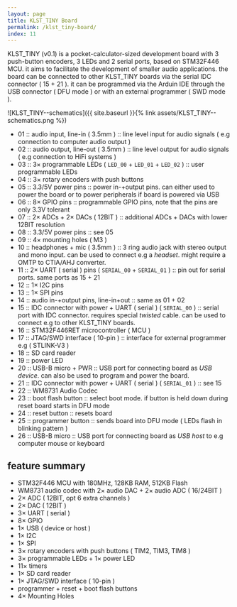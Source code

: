 ```yaml
---
layout: page
title: KLST_TINY Board
permalink: /klst_tiny-board/
index: 11
---
```


KLST_TINY (v0.1) is a pocket-calculator-sized development board with 3 push-button encoders, 3 LEDs and 2 serial ports, based on STM32F446 MCU. it aims to facilitate the development of smaller audio applications. the board can be connected to other KLST_TINY boards via the serial IDC connector ( 15 + 21 ). it can be programmed via the Arduin IDE through the USB connector ( DFU mode ) or with an external programmer ( SWD mode ).

![KLST_TINY--schematics]({{ site.baseurl }}{% link assets/KLST_TINY--schematics.png %})

- 01 :: audio input, line-in ( 3.5mm ) :: line level input for audio signals ( e.g connection to computer audio output )
- 02 :: audio output, line-out ( 3.5mm ) :: line level output for audio signals ( e.g connection to HiFi systems )
- 03 :: 3× programmable LEDs ( `LED_00` + `LED_01` + `LED_02` ) :: user programmable LEDs
- 04 :: 3× rotary encoders with push buttons
- 05 :: 3.3/5V power pins :: power in-+output pins. can either used to power the board or to power peripherals if board is powered via USB
- 06 :: 8× GPIO pins :: programmable GPIO pins, note that the pins are only 3.3V tolerant
- 07 :: 2× ADCs + 2× DACs ( 12BIT ) :: additional ADCs + DACs with lower 12BIT resolution
- 08 :: 3.3/5V power pins :: see 05
- 09 :: 4× mounting holes ( M3 )
- 10 :: headphones + mic ( 3.5mm ) :: 3 ring audio jack with stereo output and mono input. can be used to connect e.g a *headset*. might require a OMTP to CTIA/AHJ converter.
- 11 :: 2× UART ( serial ) pins ( `SERIAL_00` + `SERIAL_01` ) :: pin out for serial ports. same ports as 15 + 21
- 12 :: 1× I2C pins
- 13 :: 1× SPI pins
- 14 :: audio in-+output pins, line-in+out :: same as 01 + 02
- 15 :: IDC connector with power + UART ( serial ) ( `SERIAL_00` ) :: serial port with IDC connector. requires special *twisted* cable. can be used to connect e.g to other KLST_TINY boards.
- 16 :: STM32F446RET microcontroller ( MCU )
- 17 :: JTAG/SWD interface ( 10-pin ) :: interface for external programmer e.g ( STLINK-V3 )
- 18 :: SD card reader
- 19 :: power LED
- 20 :: USB-B micro + PWR :: USB port for connecting board as *USB device*. can also be used to program and power the board. 
- 21 :: IDC connector with power + UART ( serial ) ( `SERIAL_01` ) :: see 15
- 22 :: WM8731 Audio Codec
- 23 :: boot flash button :: select boot mode. if button is held down during reset board starts in DFU mode
- 24 :: reset button :: resets board
- 25 :: programmer button :: sends board into DFU mode ( LEDs flash in blinking pattern )
- 26 :: USB-B micro :: USB port for connecting board as *USB host* to e.g computer mouse or keyboard

## feature summary

- STM32F446 MCU with 180MHz, 128KB RAM, 512KB Flash
- WM8731 audio codec with 2× audio DAC + 2× audio ADC ( 16/24BIT )
- 2× ADC ( 12BIT, opt 6 extra channels )
- 2× DAC ( 12BIT )
- 3× UART ( serial )
- 8× GPIO
- 1× USB ( device or host )
- 1× I2C 
- 1× SPI 
- 3× rotary encoders with push buttons ( TIM2, TIM3, TIM8 )
- 3× programmable LEDs + 1× power LED
- 11× timers
- 1× SD card reader
- 1× JTAG/SWD interface ( 10-pin )
- programmer + reset + boot flash buttons
- 4× Mounting Holes